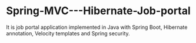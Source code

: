 # Spring-MVC---Hibernate-Job-portal
It is job portal application implemented in Java with Spring Boot, Hibernate annotation, Velocity templates and Spring security. 
